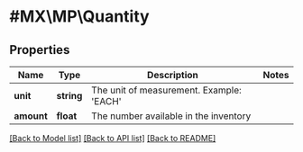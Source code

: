 # #MX\MP\Quantity

## Properties

Name | Type | Description | Notes
------------ | ------------- | ------------- | -------------
**unit** | **string** | The unit of measurement. Example: 'EACH' |
**amount** | **float** | The number available in the inventory |


[[Back to Model list]](../) [[Back to API list]](../../Api/MX/MP) [[Back to README]](../../README.md)
